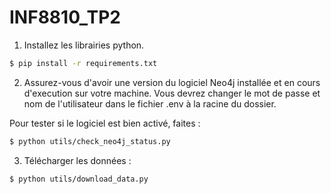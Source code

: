 # INF8810_TP2

1. Installez les librairies python. 
```bash
$ pip install -r requirements.txt
```

2. Assurez-vous d'avoir une version du logiciel Neo4j installée et en cours d'execution sur votre machine. Vous devrez changer le mot de passe et nom de l'utilisateur dans le fichier .env à la racine du dossier. 

Pour tester si le logiciel est bien activé, faites :
```bash
$ python utils/check_neo4j_status.py 
```

3. Télécharger les données :
```bash
$ python utils/download_data.py 
```